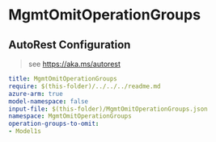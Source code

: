 # MgmtOmitOperationGroups

## AutoRest Configuration

> see https://aka.ms/autorest

``` yaml
title: MgmtOmitOperationGroups
require: $(this-folder)/../../../readme.md
azure-arm: true
model-namespace: false
input-file: $(this-folder)/MgmtOmitOperationGroups.json
namespace: MgmtOmitOperationGroups
operation-groups-to-omit:
- Model1s
```
